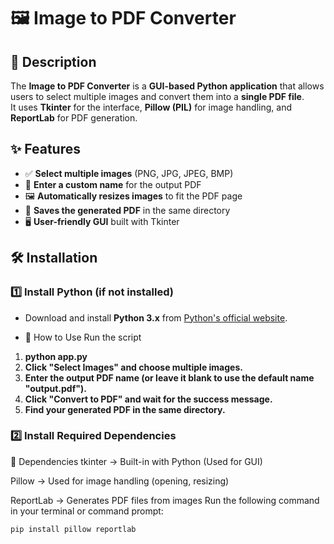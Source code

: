 # **🖼️ Image to PDF Converter**

## **📌 Description**
The **Image to PDF Converter** is a **GUI-based Python application** that allows users to select multiple images and convert them into a **single PDF file**.  
It uses **Tkinter** for the interface, **Pillow (PIL)** for image handling, and **ReportLab** for PDF generation.  

## **✨ Features**
- ✅ **Select multiple images** (PNG, JPG, JPEG, BMP)
- 📝 **Enter a custom name** for the output PDF
- 🖼️ **Automatically resizes images** to fit the PDF page
- 📂 **Saves the generated PDF** in the same directory
- 🖥️ **User-friendly GUI** built with Tkinter  

## **🛠️ Installation**
### **1️⃣ Install Python (if not installed)**
- Download and install **Python 3.x** from [Python's official website](https://www.python.org/downloads/).

- 🚀 How to Use
Run the script
1) **python app.py**
2) **Click "Select Images" and choose multiple images.**
3) **Enter the output PDF name (or leave it blank to use the default name "output.pdf").**
4) **Click "Convert to PDF" and wait for the success message.**
5) **Find your generated PDF in the same directory.**


### **2️⃣ Install Required Dependencies**

📝 Dependencies
tkinter → Built-in with Python (Used for GUI)

Pillow → Used for image handling (opening, resizing)

ReportLab → Generates PDF files from images
Run the following command in your terminal or command prompt:  
```sh
pip install pillow reportlab
